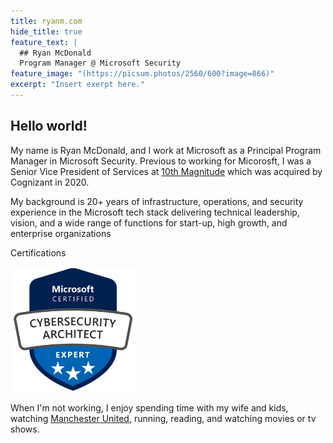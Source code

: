 ```yaml
---
title: ryanm.com
hide_title: true
feature_text: |
  ## Ryan McDonald
  Program Manager @ Microsoft Security
feature_image: "(https://picsum.photos/2560/600?image=866)"
excerpt: "Insert exerpt here."
---
```


## Hello world!

My name is Ryan McDonald, and I work at Microsoft as a Principal Program Manager in Microsoft Security. Previous to working for Micorosft, I was a Senior Vice President of Services at <a href="https://www.10thmagnitude.com/">10th Magnitude</a> which was acquired by Cognizant in 2020.

My background is 20+ years of infrastructure, operations, and security experience in the Microsoft tech stack delivering technical leadership, vision, and a wide range of functions for start-up, high growth, and enterprise organizations

<p>Certifications</p>
<div data-iframe-width="150" data-iframe-height="270" data-share-badge-id="a37bf73e-e27b-4907-9c51-e0b919fc7d2e" data-share-badge-host="https://www.credly.com"></div><script type="text/javascript" async src="//cdn.credly.com/assets/utilities/embed.js"></script>
<div data-iframe-width="150" data-iframe-height="270" data-share-badge-id="09975ef4-4b9a-44ff-8ad6-5b9167d51d28" data-share-badge-host="https://www.credly.com"></div><script type="text/javascript" async src="//cdn.credly.com/assets/utilities/embed.js"></script>
<div data-iframe-width="150" data-iframe-height="270" data-share-badge-id="a800cb97-7b60-4f8f-bb8d-9748dd7a8c8c" data-share-badge-host="https://www.credly.com"></div><script type="text/javascript" async src="//cdn.credly.com/assets/utilities/embed.js"></script>
<a href="https://learn.microsoft.com/api/credentials/share/en-us/RyanMcDonald-3668/CB822B4C766EBFA3?sharingId=B503FADD74F1EA11" target="_blank">
  <img src="/assets/logos/cybersecurityarchitect.png" alt="Cybersecurity Architect" style="width:200px;height:200px;">
</a>




When I'm not working, I enjoy spending time with my wife and kids, watching <a href="https://www.manutd.com/">Manchester United</a>, running, reading, and watching movies or tv shows.




